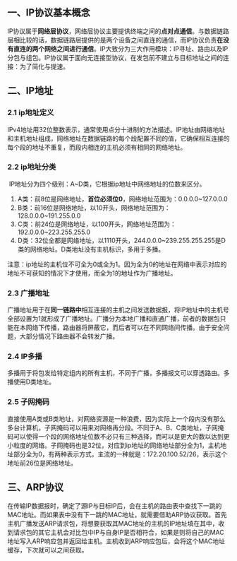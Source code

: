 ## 一、IP协议基本概念

​	IP协议属于**网络层协议**，网络层协议主要提供终端之间的**点对点通信**。与数据链路层相比较的话，数据链路层提供的是两个设备之间直连的通信，而IP协议负责**在没有直连的两个网络之间进行通信**。IP大致分为三大作用模块：IP寻址、路由以及IP分包与组包。
​	IP协议属于面向无连接型协议，在发包前不建立与目标地址之间的连接：为了简化与提速。

## 二、IP地址

### 2.1 ip地址定义

​	IPv4地址用32位整数表示，通常使用点分十进制的方法描述。IP地址由网络地址和主机地址组成，网络地址在数据链路的每个段配置不同的值，它确保相互连接的每个段的地址不重复，而段内相连的主机必须有相同的网络地址。

### 2.2 ip地址分类

​	IP地址分为四个级别：A~D类，它根据ip地址中网络地址的位数来区分。

1.  A类：前8位是网络地址，**首位必须位0**，网络地址范围为：0.0.0.0~127.0.0.0
2.  B类：前16位是网络地址，以10开头，网络地址范围为：128.0.0.0~191.255.0.0
3.  C类：前24位是网络地址，以100开头，网络地址范围为：192.0.0.0~223.255.255.0
4.  D类：32位全都是网络地址，以1110开头，244.0.0.0~239.255.255.255是D类的网络地址。D类地址没有主机标识，多用于多播。

注意：ip地址的主机位不可全为0或全为1。因为全为0的地址在网络中表示对应的地址不可获知的情况下才使用，而全为1的地址作为广播地址。

### 2.3 广播地址

​	广播地址用于在**同一链路中**相互连接的主机之间发送数据报，将IP地址中的主机号全部设置为1就形成了广播地址。广播分为本地广播和直通广播，前者的数据包只能在本网络下传播，路由器将屏蔽它，而后者可以在不同网络间传播。由于安全问题，大部分情况下路由器不会转发广播。

### 2.4 IP多播

​	多播用于将包发给特定组内的所有主机，不同于广播，多播报文可以穿透路由。多播使用D类地址。

### 2.5 子网掩码

​	直接使用A类或B类地址，对网络资源是一种浪费，因为实际上一个段内没有那么多台计算机，子网掩码可以用来对网络再分段。不同于A、B、C类地址，子网掩码可以使得一个段的网络地址位数不必只有三种选择，而可以是更大的数以达到更小粒度的网络。子网掩码也是32位，对应到ip地址的网络地址部分全为1，主机地址部分全为0，有两种表示方式，主流的一种就是：172.20.100.52/26，表示这个地址前26位是网络地址。

## 三、ARP协议

​	在传输IP数据报时，确定了源IP与目标IP后，会在主机的路由表中查找下一跳的MAC地址。而如果表中没有下一跳的MAC地址，就需要借助ARP协议获取。
​	首先主机广播发送ARP请求包，将想要获取其MAC地址的主机的IP地址填在其中，收到请求包的其它主机会对比包中IP与自身IP是否相符合，如果是则将自己的MAC地址写入ARP响应包并返回给主机。
​	主机收到ARP响应包后，会将这个MAC地址缓存，下次就可以之间获取。	